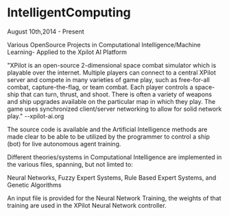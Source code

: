 IntelligentComputing
====================

August 10th,2014 - Present 

Various OpenSource Projects in Computational Intelligence/Machine Learning- Applied to the Xpilot AI Platform

"XPilot is an open-source 2-dimensional space combat simulator which is playable over the internet. Multiple players can connect to a central XPilot server and compete in many varieties of game play, such as free-for-all combat, capture-the-flag, or team combat. Each player controls a space-ship that can turn, thrust, and shoot. There is often a variety of weapons and ship upgrades available on the particular map in which they play. The game uses synchronized client/server networking to allow for solid network play." 
--xpilot-ai.org

The source code is available and the Artificial Intelligence methods are made clear to be able to be utilized by the programmer to control a ship (bot) for live autonomous agent training.

Different theories/systems in Computational Intelligence are implemented in the various files, spanning, but not limted to: 

Neural Networks, Fuzzy Expert Systems, Rule Based Expert Systems, and Genetic Algorithms 

An input file is provided for the Neural Network Training, the weights of that training are used in the XPilot Neural Network controller. 


